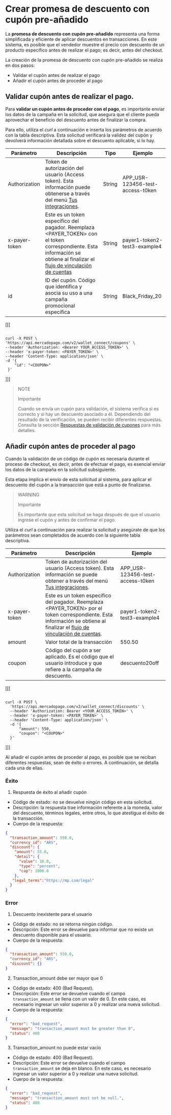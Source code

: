 # Crear promesa de descuento con cupón pre-añadido

La **promesa de descuento con cupón pre-añadido** representa una forma simplificada y eficiente de aplicar descuentos en transacciones. En este sistema, es posible que el vendedor muestre el precio con descuento de un producto específico antes de realizar el pago; es decir, antes del checkout.

La creación de la promesa de descuento con cupón pre-añadido se realiza en dos pasos:

* Validar el cupón antes de realizar el pago
* Añadir el cupón antes de proceder al pago


## Validar cupón antes de realizar el pago.

Para **validar un cupón antes de proceder con el pago**, es importante enviar los datos de la campaña en la solicitud, que asegura que el cliente pueda aprovechar el beneficio del descuento antes de finalizar la compra.

Para ello, utiliza el _curl_ a continuación e inserta los parámetros de acuerdo con la tabla descriptiva. Esta solicitud verificará la validez del cupón y devolverá información detallada sobre el descuento aplicable, si lo hay.

| Parámetro  | Descripción  | Tipo  | Ejemplo  |
| --- | --- | --- | --- |
| Authorization  | Token de autorización del usuario (Access token). Esta información puede obtenerse a través del menú [Tus integraciones](/developers/es/docs/wallet-connect/additional-content/your-integrations/credentials).  | String  | APP_USR-123456-test-access-t0ken  |
| x-payer-token  | Este es un token específico del pagador. Reemplaza <PAYER_TOKEN> con el token correspondiente. Esta información se obtiene al finalizar el [flujo de vinculación de cuentas](/developers/es/docs/wallet-connect/account-linking-flow/create-agreement) | String  | payer1-token2-test3-example4  |
| id  | ID del cupón. Código que identifica y asocia su uso a una campaña promocional específica  | String  | Black_Friday_20  |

[[[
```curl

curl -X POST \
'https://api.mercadopago.com/v2/wallet_connect/coupons' \
--header 'Authorization: <Bearer YOUR_ACCESS_TOKEN>' \
--header 'x-payer-token: <PAYER_TOKEN>' \
--header 'Content-Type: application/json' \
-d '{
    "id": "<COUPON>"
 }'
```
]]]

> NOTE
>
> Importante
>
> Cuando se envía un cupón para validación, el sistema verifica si es correcto y si hay un descuento asociado a él. Dependiendo del resultado de la verificación, se pueden recibir diferentes respuestas. Consulta la sección [Respuestas de validación de cupones](/developers/es/docs/wallet-connect/discounts/create-discount-promie-preadd-coupon/validation-responses) para más detalles.


## Añadir cupón antes de proceder al pago

Cuando la validación de un código de cupón es necesaria durante el proceso de checkout, es decir, antes de efectuar el pago, es esencial enviar los datos de la campaña en la solicitud subsiguiente.

Esta etapa implica el envío de esta solicitud al sistema, para aplicar el descuento del cupón a la transacción que está a punto de finalizarse.

> WARNING
>
> Importante
>
> Es importante que esta solicitud se haga después de que el usuario ingrese el cupón y antes de confirmar el pago.

Utiliza el _curl_ a continuación para realizar la solicitud y asegúrate de que los parámetros sean completados de acuerdo con la siguiente tabla descriptiva.



| Parámetro  | Descripción  | Ejemplo  |
| --- | --- | --- |
| Authorization  | Token de autorización del usuario (Access token). Esta información se puede obtener a través del menú [Tus integraciones](/developers/es/docs/wallet-connect/additional-content/your-integrations/credentials).  | APP_USR-123456-test-access-t0ken  |
| x-payer-token  | Este es un token específico del pagador. Reemplaza <PAYER_TOKEN> por el token correspondiente. Esta información se obtiene al finalizar el [flujo de vinculación de cuentas](/developers/es/docs/wallet-connect/account-linking-flow/create-agreement).  | payer1-token2-test3-example4  |
| amount  | Valor total de la transacción  | 550.50  |
| coupon  | Código del cupón a ser aplicado. Es el código que el usuario introduce y que refiere a la campaña de descuento.  | descuento20off  |

[[[
```curl

curl -X POST \
  'https://api.mercadopago.com/v2/wallet_connect/discounts' \
  --header 'Authorization: Bearer <YOUR_ACCESS_TOKEN>' \
  --header 'x-payer-token: <PAYER_TOKEN>' \
  --header 'Content-Type: application/json' \
  -d '{
      "amount": 550,
      "coupon": "<COUPON>"
  }'

```
]]]

Al añadir el cupón antes de proceder al pago, es posible que se reciban diferentes respuestas, sean de éxito o errores. A continuación, se detalla cada una de ellas.

### Éxito

1. Respuesta de éxito al añadir cupón

* Código de estado: no se devuelve ningún código en esta solicitud.
* Descripción: la respuesta trae información referente a la moneda, valor del descuento, términos legales, entre otros, lo que atestigua el éxito de la transacción.
* Cuerpo de la respuesta: 

```Json
{
  "transaction_amount": 550.0,
  "currency_id": "ARS",
  "discount": {
    "amount": 55.0,
    "detail": {
      "value": 10.0,
      "type": "percent",
      "cap": 1000.0
    },
   "legal_terms":"https://mp.com/legal"
  }
}
```

### Error

1. Descuento inexistente para el usuario

* Código de estado: no se retorna ningún código.
* Descripción: Este error se devuelve para informar que no existe un descuento disponible para el usuario.
* Cuerpo de la respuesta:

```Json
{
  "transaction_amount": 550.0,
  "currency_id": "ARS",
  "discount": {}
}
```

2. Transaction_amount debe ser mayor que 0

* Código de estado: 400 (Bad Request).
* Descripción: Este error se devuelve cuando el campo `transaction_amount` se llena con un valor de 0. En este caso, es necesario ingresar un valor superior a 0 y realizar una nueva solicitud.
* Cuerpo de la respuesta:

```Json
{
  "error": "bad_request",
  "message": "transaction_amount must be greater than 0",
  "status": 400
}
```

3. Transaction_amount no puede estar vacío

* Código de estado: 400 (Bad Request).
* Descripción: Este error se devuelve cuando el campo `transaction_amount` se deja en blanco. En este caso, es necesario ingresar un valor superior a 0 y realizar una nueva solicitud.
* Cuerpo de la respuesta:

```Json
{
  "error": "bad_request",
  "message": "transaction_amount must not be null.",
  "status": 400
}
```
